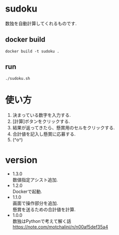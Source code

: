 # sudoku
数独を自動計算してくれるものです.

## docker build
```
docker build -t sudoku .
```
## run
```
./sudoku.sh
```
# 使い方
1. 決まっている数字を入力する.
1. [計算]ボタンをクリックする.
1. 結果が返ってきたら、懸賞用のセルをクリックする.
1. 合計値を記入し懸賞に応募する.
1. (^o^)

# version
- 1.3.0  
数値指定アシスト追加.  
- 1.2.0  
Dockerで起動.  
- 1.1.0  
画面で操作部分を追加.  
懸賞を送るための合計値を計算.  
- 1.0.0  
数独はPythonで考えて解く話  
https://note.com/motchalini/n/n00af5def35a4
